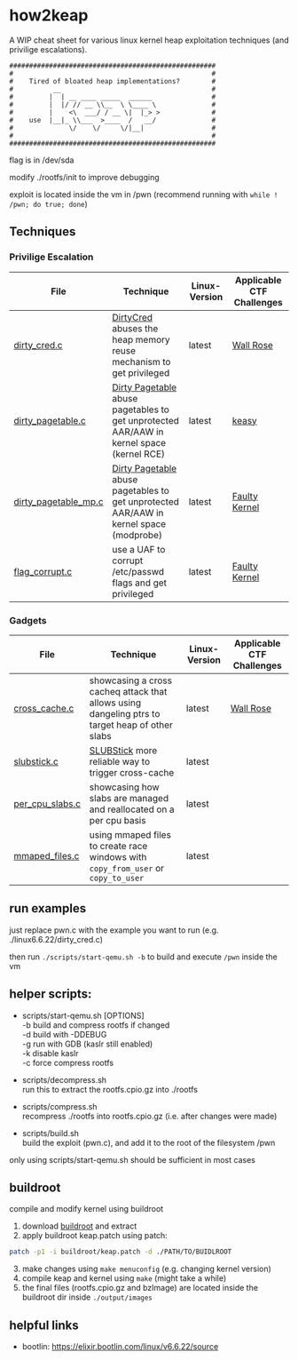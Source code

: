 # how2keap

A WIP cheat sheet for various linux kernel heap exploitation techniques (and privilige escalations).

```
####################################################
#                                                  #
#    Tired of bloated heap implementations?        #
#          __                                      #
#         |  | __ ____ _____  ______               #
#         |  |/ // __ \\__  \ \____ \              #
#         |    <\  ___/ / __ \|  |_> >             #
#    use  |__|_ \\___  >____  /   __/              #
#              \/    \/     \/|__|                 #
#                                                  #
####################################################
```

flag is in /dev/sda

modify ./rootfs/init to improve debugging

exploit is located inside the vm in /pwn (recommend running with `while ! /pwn; do true; done`)

## Techniques

### Privilige Escalation

| File                          | Technique                                                    | Linux-Version | Applicable CTF Challenges                             |
| ----------------------------- | ------------------------------------------------------------ | ------------- | ----------------------------------------------------- |
| [dirty\_cred.c](/linux6.6.22/dirty_cred.c) | [DirtyCred](https://github.com/Markakd/DirtyCred) abuses the heap memory reuse mechanism to get privileged | latest        | [Wall Rose](https://ctf2023.hitcon.org/dashboard/#15) |
| [dirty\_pagetable.c](/linux6.6.22/dirty_pagetable.c) | [Dirty Pagetable](https://yanglingxi1993.github.io/dirty_pagetable/dirty_pagetable.html) abuse pagetables to get unprotected AAR/AAW in kernel space (kernel RCE) | latest        | [keasy](https://ptr-yudai.hatenablog.com/entry/2023/12/08/093606#Dirty-Pagetable) |
| [dirty\_pagetable\_mp.c](/linux6.6.22/dirty_pagetable_mp.c) | [Dirty Pagetable](https://yanglingxi1993.github.io/dirty_pagetable/dirty_pagetable.html) abuse pagetables to get unprotected AAR/AAW in kernel space (modprobe) | latest        | [Faulty Kernel](https://github.com/DownUnderCTF/Challenges_2024_Public/tree/main/pwn/faulty-kernel) |
| [flag\_corrupt.c](/linux6.6.22/flag_corrupt.c) | use a UAF to corrupt /etc/passwd flags and get privileged | latest        | [Faulty Kernel](https://github.com/DownUnderCTF/Challenges_2024_Public/tree/main/pwn/faulty-kernel) |

### Gadgets
| File                          | Technique                                                    | Linux-Version | Applicable CTF Challenges                             |
| ----------------------------- | ------------------------------------------------------------ | ------------- | ----------------------------------------------------- |
| [cross\_cache.c](/linux6.6.22/cross_cache.c) | showcasing a cross cacheq attack that allows using dangeling ptrs to target heap of other slabs | latest  | [Wall Rose](https://ctf2023.hitcon.org/dashboard/#15)
| [slubstick.c](/linux6.6.22/slubstick.c) | [SLUBStick](https://github.com/IAIK/SLUBStick) more reliable way to trigger cross-cache  | latest        |  |
| [per\_cpu\_slabs.c](/linux6.6.22/per_cpu_slabs.c) | showcasing how slabs are managed and reallocated on a per cpu basis| latest  |
| [mmaped\_files.c](/linux6.6.22/mmaped_files.c) |   using mmaped files to create race windows with `copy_from_user` or `copy_to_user`  | latest |

## run examples
just replace pwn.c with the example you want to run (e.g. ./linux6.6.22/dirty\_cred.c)

then run `./scripts/start-qemu.sh -b` to build and execute `/pwn` inside the vm

## helper scripts:

+ scripts/start-qemu.sh [OPTIONS]\
  -b build and compress rootfs if changed\
  -d build with -DDEBUG\
  -g run with GDB (kaslr still enabled)\
  -k disable kaslr\
  -c force compress rootfs

+ scripts/decompress.sh\
  run this to extract the rootfs.cpio.gz into ./rootfs

+ scripts/compress.sh\
  recompress ./rootfs into rootfs.cpio.gz (i.e. after changes were made)

+ scripts/build.sh\
  build the exploit (pwn.c), and add it to the root of the filesystem /pwn


only using scripts/start-qemu.sh should be sufficient in most cases

## buildroot
compile and modify kernel using buildroot

1. download [buildroot](https://buildroot.org/download.html) and extract
2. apply buildroot keap.patch using patch:
```bash
patch -p1 -i buildroot/keap.patch -d ./PATH/TO/BUIDLROOT
```
3. make changes using `make menuconfig` (e.g. changing kernel version)
4. compile keap and kernel using `make` (might take a while)
5. the final files (rootfs.cpio.gz and bzImage) are located inside the buildroot dir inside `./output/images`

## helpful links
+ bootlin: https://elixir.bootlin.com/linux/v6.6.22/source
